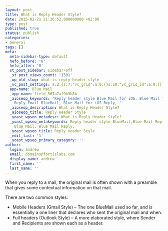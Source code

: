 ```yaml
---
layout: post
title: What is Reply Header Style?
date: 2015-02-21 21:26:52.000000000 +02:00
type: post
published: true
status: publish
categories:
- General
tags: []
meta:
  meta-sidebar-type: default
  hefo_before: '0'
  hefo_after: '0'
  st_post_sidebar: sidebar-off
  _st_post_views_count: '1591'
  _wp_old_slug: what-is-reply-header-style
  _vc_post_settings: a:2:{s:7:"vc_grid";a:0:{}s:10:"vc_grid_id";a:0:{}}
  app-name: Blue Mail
  _app-name: field_567a7af9b9b8b
  _aioseop_keywords: 'Reply header style Blue Mail for iOS, Blue Mail for iOS Reply,
    Reply Email BlueMail, Blue Mail for iOS Reply, '
  _aioseop_description: What is Reply Header Style?
  _aioseop_title: Reply Header Style
  _yoast_wpseo_metadesc: What is Reply Header Style?
  _yoast_wpseo_metakeywords: Reply header style BlueMail,Blue Mail Reply, Reply Email
    Blue Mail, Blue Mail Reply,
  _yoast_wpseo_title: Reply Header Style
  _edit_last: '1'
  _yoast_wpseo_primary_category: ''
author:
  login: andrew
  email: domains@fortislabs.com
  display_name: andrew
  first_name: ''
  last_name: ''
---
```

<p>When you reply to a mail, the original mail is often shown with a preamble that gives some contextual information on that mail.</p>
<p>There are two common styles:</p>
<ul>
<li>Mobile Headers (Gmail Style) – The one <span style="color: #000000;">BlueMail</span> used so far, and is essentially a one liner that declares who sent the original mail and when.</li>
<li>Full headers (Outlook Style) – A more elaborated style, where Sender and Recipients are shown each as a header.</li>
</ul>
